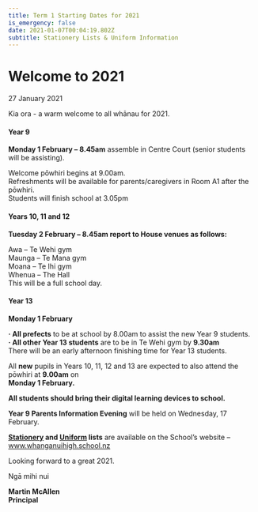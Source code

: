 ```yaml
---
title: Term 1 Starting Dates for 2021
is_emergency: false
date: 2021-01-07T00:04:19.802Z
subtitle: Stationery Lists & Uniform Information
---
```

# Welcome to 2021

27 January 2021

Kia ora - a warm welcome to all whānau for 2021. 

#### Year 9

**Monday 1 February – 8.45am** assemble in Centre Court (senior students will be assisting).

Welcome pōwhiri begins at 9.00am.  
Refreshments will be available for parents/caregivers in Room A1 after the pōwhiri.  
Students will finish school at 3.05pm 

#### Years 10, 11 and 12

**Tuesday 2 February – 8.45am report to House venues as follows:**

Awa – Te Wehi gym  
Maunga – Te Mana gym  
Moana – Te Ihi gym  
Whenua – The Hall  
This will be a full school day.

#### Year 13

**Monday 1 February**  

**· All prefects** to be at school by 8.00am to assist the new Year 9 students.  
**· All other Year 13 students** are to be in Te Wehi gym by **9.30am**  
There will be an early afternoon finishing time for Year 13 students.

All **new** pupils in Years 10, 11, 12 and 13 are expected to also attend the pōwhiri at **9.00am** on  
**Monday 1 February.**

**All students should bring their digital learning devices to school.**

**Year 9 Parents Information Evening** will be held on Wednesday, 17 February.

**[Stationery](https://www.whanganuihigh.school.nz/info-for-parents/stationery-lists/) and [Uniform](https://www.whanganuihigh.school.nz/info-for-parents/uniform/) lists** are available on the School’s website – www.whanganuihigh.school.nz

Looking forward to a great 2021.

Ngā mihi nui

**Martin McAllen**  
**Principal**